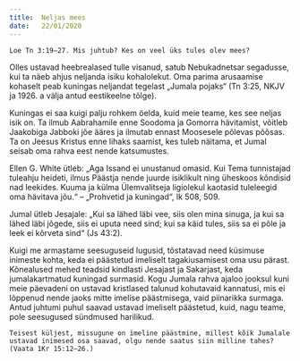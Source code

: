 ```yaml
---
title:  Neljas mees
date:   22/01/2020
---
```


`Loe Tn 3:19–27. Mis juhtub? Kes on veel üks tules olev mees?`

Olles ustavad heebrealased tulle visanud, satub Nebukadnetsar segadusse, kui ta näeb ahjus neljanda isiku kohalolekut. Oma parima arusaamise kohaselt peab kuningas neljandat tegelast „Jumala pojaks“ (Tn 3:25, NKJV ja 1926. a välja antud eestikeelne tõlge).

Kuningas ei saa kuigi palju rohkem öelda, kuid meie teame, kes see neljas isik on. Ta ilmub Aabrahamile enne Soodoma ja Gomorra hävitamist, võitleb Jaakobiga Jabboki jõe ääres ja ilmutab ennast Moosesele põlevas põõsas. Ta on Jeesus Kristus enne lihaks saamist, kes tuleb näitama, et Jumal seisab oma rahva eest nende katsumustes.

Ellen G. White ütleb: „Aga Issand ei unustanud omasid. Kui Tema tunnistajad tuleahju heideti, ilmus Päästja nende juurde isiklikult ning üheskoos kõndisid nad leekides. Kuuma ja külma Ülemvalitseja ligiolekul kaotasid tuleleegid oma hävitava jõu.“ – „Prohvetid ja kuningad“, lk 508, 509.

Jumal ütleb Jesajale: „Kui sa lähed läbi vee, siis olen mina sinuga, ja kui sa lähed läbi jõgede, siis ei uputa need sind; kui sa käid tules, siis sa ei põle ja leek ei kõrveta sind“ (Js 43:2).

Kuigi me armastame seesuguseid lugusid, tõstatavad need küsimuse inimeste kohta, keda ei päästetud imeliselt tagakiusamisest oma usu pärast. Kõnealused mehed teadsid kindlasti Jesajast ja Sakarjast, keda jumalakartmatud kuningad surmasid. Kogu Jumala rahva ajaloo jooksul kuni meie päevadeni on ustavad kristlased talunud kohutavaid kannatusi, mis ei lõppenud nende jaoks mitte imelise päästmisega, vaid piinarikka surmaga. Antud juhtumi puhul saavad ustavad imeliselt päästetud, kuid, nagu teame, pole seesugused sündmused harilikud.

`Teisest küljest, missugune on imeline päästmine, millest kõik Jumalale ustavad inimesed osa saavad, olgu nende saatus siin milline tahes? (Vaata 1Kr 15:12–26.)`
